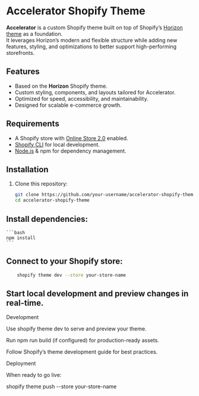 # Accelerator Shopify Theme

**Accelerator** is a custom Shopify theme built on top of Shopify’s [Horizon theme](https://themes.shopify.com/themes/horizon) as a foundation.  
It leverages Horizon’s modern and flexible structure while adding new features, styling, and optimizations to better support high-performing storefronts.  

## Features
- Based on the **Horizon** Shopify theme.
- Custom styling, components, and layouts tailored for Accelerator.
- Optimized for speed, accessibility, and maintainability.
- Designed for scalable e-commerce growth.

## Requirements
- A Shopify store with [Online Store 2.0](https://www.shopify.com/online-store) enabled.
- [Shopify CLI](https://shopify.dev/docs/themes/tools/cli) for local development.
- [Node.js](https://nodejs.org/) & npm for dependency management.

## Installation
1. Clone this repository:
   ```bash
   git clone https://github.com/your-username/accelerator-shopify-theme.git
   cd accelerator-shopify-theme
    ```
## Install dependencies:
    ```bash
    npm install
    ```

## Connect to your Shopify store:
```bash
    shopify theme dev --store your-store-name
```

## Start local development and preview changes in real-time.

Development

Use shopify theme dev to serve and preview your theme.

Run npm run build (if configured) for production-ready assets.

Follow Shopify’s theme development guide for best practices.

Deployment

When ready to go live:

shopify theme push --store your-store-name

